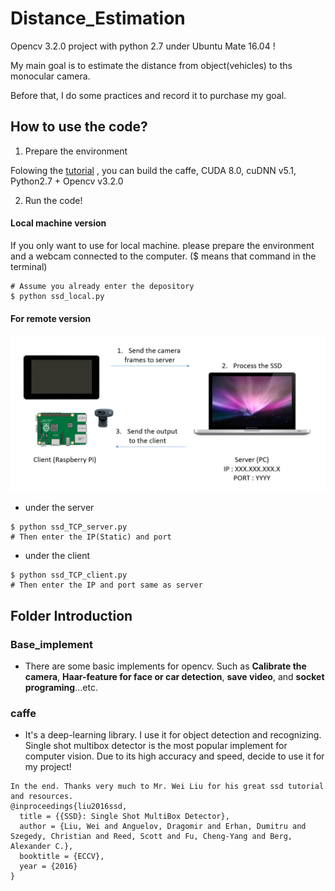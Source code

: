 # Distance_Estimation
Opencv 3.2.0 project with python 2.7 under Ubuntu Mate 16.04 !  

My main goal is to estimate the distance from object(vehicles) to ths monocular camera.  

Before that, I do some practices and record it to purchase my goal.

## How to use the code?

1. Prepare the environment

Folowing the [tutorial](https://paper.dropbox.com/doc/Single-Shot-Mutilbox-Detector-Environment-built-in-Ubuntu16.04-Caffe-Cuda8.0-python-2.7-Opencv3.2.0-P8eT6TMnbJSw5DzUOgrli)
 , you can build the caffe, CUDA 8.0, cuDNN v5.1, Python2.7 + Opencv v3.2.0


2. Run the code!

#### Local machine version
If you only want to use for local machine. please prepare the environment and a webcam connected to the computer.
($ means that command in the terminal)

```
# Assume you already enter the depository
$ python ssd_local.py
```
#### For remote version
![architecture](/socket.png)

* under the server
```
$ python ssd_TCP_server.py
# Then enter the IP(Static) and port
```
* under the client
```
$ python ssd_TCP_client.py
# Then enter the IP and port same as server
```



## Folder Introduction 

### Base_implement
- There are some basic implements for opencv. Such as **Calibrate the camera**, **Haar-feature for face or car detection**, **save video**, and **socket programing**...etc.

### caffe
- It's a deep-learning library. I use it for object detection and recognizing. Single shot multibox detector is the most popular implement for computer vision. Due to its high accuracy and speed, decide to use it for my project!


```
In the end. Thanks very much to Mr. Wei Liu for his great ssd tutorial and resources.
@inproceedings{liu2016ssd,
  title = {{SSD}: Single Shot MultiBox Detector},
  author = {Liu, Wei and Anguelov, Dragomir and Erhan, Dumitru and Szegedy, Christian and Reed, Scott and Fu, Cheng-Yang and Berg, Alexander C.},
  booktitle = {ECCV},
  year = {2016}
}
```
